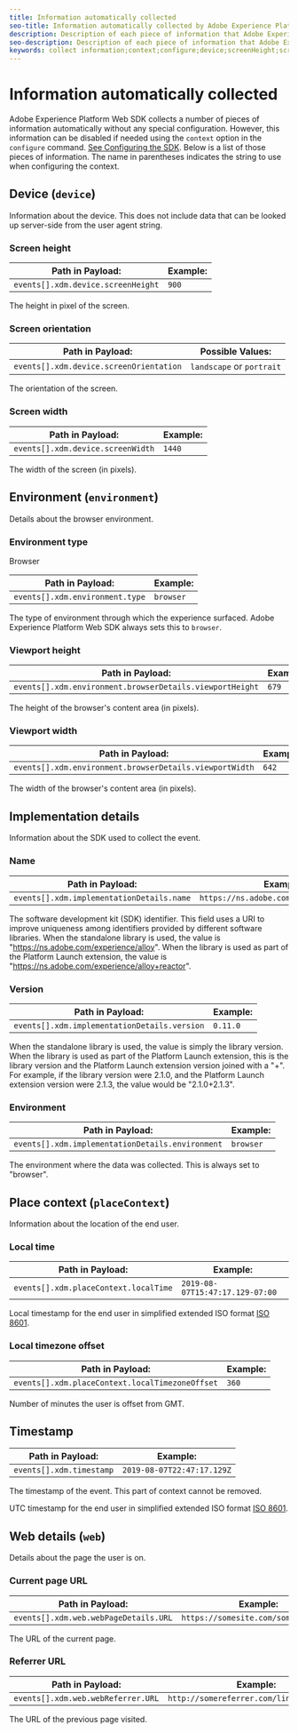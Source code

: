 ```yaml
---
title: Information automatically collected
seo-title: Information automatically collected by Adobe Experience Platform Web SDK
description: Description of each piece of information that Adobe Experience Cloud SDK collects automatically
seo-description: Description of each piece of information that Adobe Experience Cloud SDK collects automatically
keywords: collect information;context;configure;device;screenHeight;screen Height;screenOrientation;screen Orientation;screenWidth;screen Width;environment;viewportHeight;viewport Height;viewportWidth;viewport Width;crowserDetails;browser details;implementationDetails;implementation Details;name;version;placeContext;localTime;local Time;localTimezoneOffset;local Timezone Offset;timestamp;web;url;webPageDetails;web Page Details;webReferrer;web Referrer;landscape;portrait;
---
```


# Information automatically collected

Adobe Experience Platform Web SDK collects a number of pieces of information automatically without any special configuration. However, this information can be disabled if needed using the `context` option in the `configure` command. [See Configuring the SDK](../fundamentals/configuring-the-sdk.md). Below is a list of those pieces of information. The name in parentheses indicates the string to use when configuring the context.

## Device (`device`)

Information about the device. This does not include data that can be looked up server-side from the user agent string.

### Screen height

| **Path in Payload:**               | **Example:** |
| ---------------------------------- | ------------ |
| `events[].xdm.device.screenHeight` | `900`        |

The height in pixel of the screen.

### Screen orientation

| **Path in Payload:**                    | **Possible Values:**      |
| --------------------------------------- | ------------------------- |
| `events[].xdm.device.screenOrientation` | `landscape` or `portrait` |

The orientation of the screen.

### Screen width

| **Path in Payload:**              | **Example:** |
| --------------------------------- | ------------ |
| `events[].xdm.device.screenWidth` | `1440`       |

The width of the screen (in pixels).

## Environment (`environment`)

Details about the browser environment.

### Environment type

Browser

| **Path in Payload:**            | **Example:** |
| ------------------------------- | ------------ |
| `events[].xdm.environment.type` | `browser`    |

The type of environment through which the experience surfaced. Adobe Experience Platform Web SDK always sets this to `browser`.

### Viewport height

| **Path in Payload:**                                     | **Example:** |
| -------------------------------------------------------- | ------------ |
| `events[].xdm.environment.browserDetails.viewportHeight` | `679`        |

The height of the browser's content area (in pixels).

### Viewport width

| **Path in Payload:**                                    | **Example:** |
| ------------------------------------------------------- | ------------ |
| `events[].xdm.environment.browserDetails.viewportWidth` | `642`        |

The width of the browser's content area (in pixels).

## Implementation details

Information about the SDK used to collect the event.

### Name

| **Path in Payload:**                      | **Example:**                            |
| ----------------------------------------- | --------------------------------------- |
| `events[].xdm.implementationDetails.name` | `https://ns.adobe.com/experience/alloy` |

The software development kit (SDK) identifier.  This field uses a URI to improve uniqueness among identifiers provided by different software libraries. When the standalone library is used, the value is "https://ns.adobe.com/experience/alloy". When the library is used as part of the Platform Launch extension, the value is "https://ns.adobe.com/experience/alloy+reactor".

### Version

| **Path in Payload:**                         | **Example:** |
| -------------------------------------------- | ------------ |
| `events[].xdm.implementationDetails.version` | `0.11.0`     |

When the standalone library is used, the value is simply the library version. When the library is used as part of the Platform Launch extension, this is the library version and the Platform Launch extension version joined with a "+". For example, if the library version were 2.1.0, and the Platform Launch extension version were 2.1.3, the value would be "2.1.0+2.1.3".

### Environment

| **Path in Payload:**                             | **Example:** |
| ------------------------------------------------ | ------------ |
| `events[].xdm.implementationDetails.environment` | `browser`    |

The environment where the data was collected. This is always set to "browser".

## Place context (`placeContext`)

Information about the location of the end user.

### Local time

| **Path in Payload:**                  | **Example:**                    |
| ------------------------------------- | ------------------------------- |
| `events[].xdm.placeContext.localTime` | `2019-08-07T15:47:17.129-07:00` |

Local timestamp for the end user in simplified extended ISO format [ISO 8601](https://tools.ietf.org/html/rfc3339#section-5.6).

### Local timezone offset

| **Path in Payload:**                            | **Example:** |
| ----------------------------------------------- | ------------ |
| `events[].xdm.placeContext.localTimezoneOffset` | `360`        |

Number of minutes the user is offset from GMT.

## Timestamp

| **Path in Payload:**     | **Example:**               |
| ------------------------ | -------------------------- |
| `events[].xdm.timestamp` | `2019-08-07T22:47:17.129Z` |

The timestamp of the event.  This part of context cannot be removed.

UTC timestamp for the end user in simplified extended ISO format [ISO 8601](https://tools.ietf.org/html/rfc3339#section-5.6).

## Web details (`web`)

Details about the page the user is on.

### Current page URL

| **Path in Payload:**                  | **Example:**                         |
| ------------------------------------- | ------------------------------------ |
| `events[].xdm.web.webPageDetails.URL` | `https://somesite.com/somepage.html` |

The URL of the current page.

### Referrer URL

| **Path in Payload:**               | **Example:**                              |
| ---------------------------------- | ----------------------------------------- |
| `events[].xdm.web.webReferrer.URL` | `http://somereferrer.com/linkedpage.html` |

The URL of the previous page visited.
